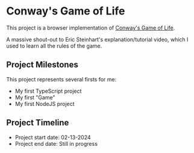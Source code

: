 # Conway's Game of Life

This project is a browser implementation of [Conway's Game of Life](https://www.youtube.com/watch?v=ouipbDkwHWA).

A massive shout-out to Eric Steinhart's explanation/tutorial video, which I used to learn all the rules of the game.

## Project Milestones

This project represents several firsts for me:

- My first TypeScript project
- My first "Game"
- My first NodeJS project

## Project Timeline

- Project start date: 02-13-2024
- Project end date: Still in progress